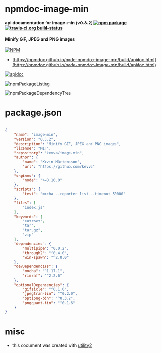 # npmdoc-image-min

#### api documentation for  image-min (v0.3.2)  [![npm package](https://img.shields.io/npm/v/npmdoc-image-min.svg?style=flat-square)](https://www.npmjs.org/package/npmdoc-image-min) [![travis-ci.org build-status](https://api.travis-ci.org/npmdoc/node-npmdoc-image-min.svg)](https://travis-ci.org/npmdoc/node-npmdoc-image-min)

#### Minify GIF, JPEG and PNG images

[![NPM](https://nodei.co/npm/image-min.png?downloads=true&downloadRank=true&stars=true)](https://www.npmjs.com/package/image-min)

- [https://npmdoc.github.io/node-npmdoc-image-min/build/apidoc.html](https://npmdoc.github.io/node-npmdoc-image-min/build/apidoc.html)

[![apidoc](https://npmdoc.github.io/node-npmdoc-image-min/build/screenCapture.buildCi.browser.%252Ftmp%252Fbuild%252Fapidoc.html.png)](https://npmdoc.github.io/node-npmdoc-image-min/build/apidoc.html)

![npmPackageListing](https://npmdoc.github.io/node-npmdoc-image-min/build/screenCapture.npmPackageListing.svg)

![npmPackageDependencyTree](https://npmdoc.github.io/node-npmdoc-image-min/build/screenCapture.npmPackageDependencyTree.svg)



# package.json

```json

{
    "name": "image-min",
    "version": "0.3.2",
    "description": "Minify GIF, JPEG and PNG images",
    "license": "MIT",
    "repository": "kevva/image-min",
    "author": {
        "name": "Kevin Mårtensson",
        "url": "https://github.com/kevva"
    },
    "engines": {
        "node": ">=0.10.0"
    },
    "scripts": {
        "test": "mocha --reporter list --timeout 50000"
    },
    "files": [
        "index.js"
    ],
    "keywords": [
        "extract",
        "tar",
        "tar.gz",
        "zip"
    ],
    "dependencies": {
        "multipipe": "0.0.2",
        "through2": "^0.4.0",
        "win-spawn": "^2.0.0"
    },
    "devDependencies": {
        "mocha": "^1.17.1",
        "rimraf": "^2.2.6"
    },
    "optionalDependencies": {
        "gifsicle": "^0.1.0",
        "jpegtran-bin": "^0.2.0",
        "optipng-bin": "^0.3.2",
        "pngquant-bin": "^0.1.6"
    }
}
```



# misc
- this document was created with [utility2](https://github.com/kaizhu256/node-utility2)
